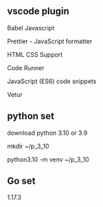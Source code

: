## vscode plugin

Babel Javascript

Prettier - JavaScript formatter

HTML CSS Support

Code Runner

JavaScript (ES6) code snippets

Vetur

## python set

download python 3.10 or 3.9

mkdir ~/p_3_10

python3.10 -m venv ~/p_3_10

## Go set
1.17.3